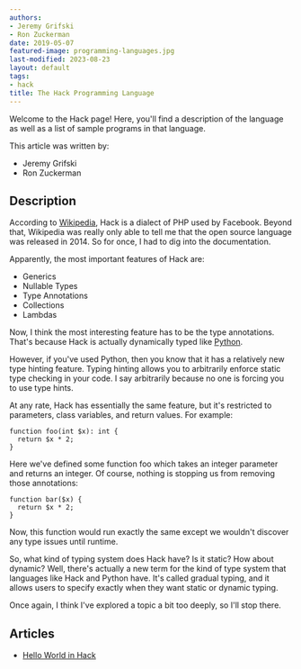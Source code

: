 ```yaml
---
authors:
- Jeremy Grifski
- Ron Zuckerman
date: 2019-05-07
featured-image: programming-languages.jpg
last-modified: 2023-08-23
layout: default
tags:
- hack
title: The Hack Programming Language
---
```


Welcome to the Hack page! Here, you'll find a description of the language as well as a list of sample programs in that language.

This article was written by:

- Jeremy Grifski
- Ron Zuckerman

## Description

According to [Wikipedia][1], Hack is a dialect of PHP used by Facebook. 
Beyond that, Wikipedia was really only able to tell me that the 
open source language was released in 2014. So for once, I had to 
dig into the documentation.

Apparently, the most important features of Hack are:

- Generics
- Nullable Types
- Type Annotations
- Collections
- Lambdas

Now, I think the most interesting feature has to be the type annotations. 
That's because Hack is actually dynamically typed like [Python][2].

However, if you've used Python, then you know that it has a relatively 
new type hinting feature. Typing hinting allows you to arbitrarily 
enforce static type checking in your code. I say arbitrarily because 
no one is forcing you to use type hints.

At any rate, Hack has essentially the same feature, but it's restricted 
to parameters, class variables, and return values. For example:

```hack
function foo(int $x): int {
  return $x * 2;
}
```

Here we've defined some function foo which takes an integer parameter and 
returns an integer. Of course, nothing is stopping us from removing those 
annotations:

```hack
function bar($x) {
  return $x * 2;
}
```

Now, this function would run exactly the same except we wouldn't discover 
any type issues until runtime.

So, what kind of typing system does Hack have? Is it static? How about 
dynamic? Well, there's actually a new term for the kind of type system that 
languages like Hack and Python have. It's called gradual typing, and it allows 
users to specify exactly when they want static or dynamic typing.

Once again, I think I've explored a topic a bit too deeply, so I'll stop there.

[1]: https://en.wikipedia.org/wiki/Hack_(programming_language)
[2]: https://en.wikipedia.org/wiki/Python_(programming_language)


## Articles

- [Hello World in Hack](https://sampleprograms.io/projects/hello-world/hack)